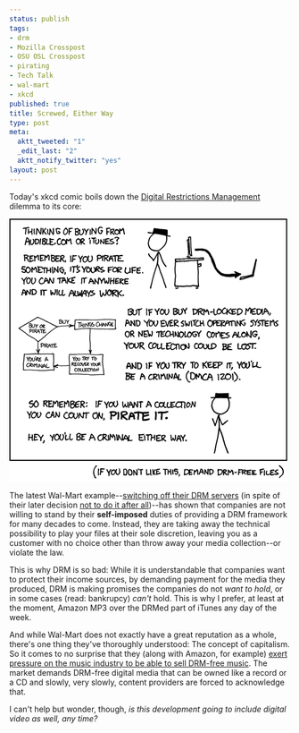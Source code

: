 ```yaml
--- 
status: publish
tags: 
- drm
- Mozilla Crosspost
- OSU OSL Crosspost
- pirating
- Tech Talk
- wal-mart
- xkcd
published: true
title: Screwed, Either Way
type: post
meta: 
  aktt_tweeted: "1"
  _edit_last: "2"
  aktt_notify_twitter: "yes"
layout: post
---
```

Today's xkcd comic boils down the <a href="http://en.wikipedia.org/wiki/Digital_rights_management">Digital Restrictions Management</a> dilemma to its core:

<a href="http://xkcd.com/488/"><img src="/media/wp/2008/10/steal_this_comic.png" alt="" title="&quot;Steal This Comic&quot;, CC by-nc licensed by Randall Munroe" width="498" height="469" class="alignnone size-full wp-image-1700" /></a>

The latest Wal-Mart example--<a href="http://voices.washingtonpost.com/fasterforward/2008/09/wal-mart_latest_music_store_to.html">switching off their DRM servers</a> (in spite of their later decision <a href="http://consumerist.com/5061839/walmart-decides-to-honor-drm+protected-mp3-purchases-after-all-at-least-for-now">not to do it after all</a>)--has shown that companies are not willing to stand by their <strong>self-imposed</strong> duties of providing a DRM framework for many decades to come. Instead, they are taking away the technical possibility to play your files at their sole discretion, leaving you as a customer with no choice other than throw away your media collection--or violate the law.

This is why DRM is so bad: While it is understandable that companies want to protect their income sources, by demanding payment for the media they produced, DRM is making promises the companies do not <em>want to hold</em>, or in some cases (read: bankrupcy) <em>can't</em> hold. This is why I prefer, at least at the moment, Amazon MP3 over the DRMed part of iTunes any day of the week.

And while Wal-Mart does not exactly have a great reputation as a whole, there's one thing they've thoroughly understood: The concept of capitalism. So it comes to no surprise that they (along with Amazon, for example) <a href="http://www.engadget.com/2007/12/03/wal-mart-amazon-ratchet-up-anti-drm-pressure/">exert pressure on the music industry to be able to sell DRM-free music</a>. The market demands DRM-free digital media that can be owned like a record or a CD and slowly, very slowly, content providers are forced to acknowledge that.

I can't help but wonder, though, <em>is this development going to include digital video as well, any time?</em>
